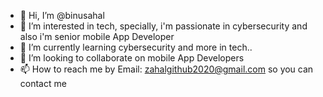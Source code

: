 - 👋 Hi, I’m @binusahal
- 👀 I’m interested in tech, specially, i'm passionate in cybersecurity and also i'm senior mobile App Developer
- 🌱 I’m currently learning cybersecurity and more in tech..
- 💞️ I’m looking to collaborate on mobile App Developers 
- 📫 How to reach me by Email: zahalgithub2020@gmail.com  so you can contact me 

<!---
binusahal/binusahal is a ✨ special ✨ repository because its `README.md` (this file) appears on your GitHub profile.
You can click the Preview link to take a look at your changes.
--->
